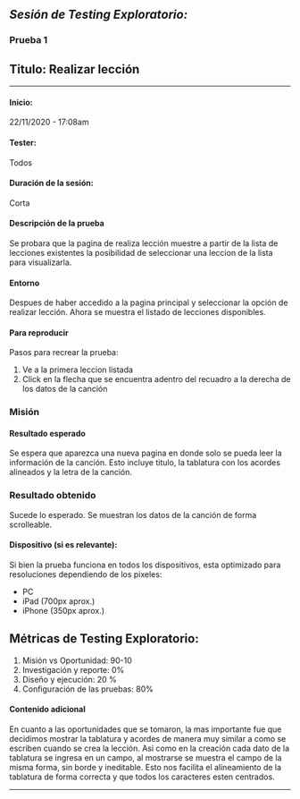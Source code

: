 *Sesión de Testing Exploratorio:*
---
### Prueba 1
## Titulo: Realizar lección
---


#### Inicio: 
22/11/2020 - 17:08am 

####  Tester: 
Todos

#### Duración de la sesión:
Corta

#### Descripción de la prueba
Se probara que la pagina de realiza lección muestre a partir de la lista de lecciones existentes la posibilidad de seleccionar una leccion de la lista para visualizarla.

#### Entorno
Despues de haber accedido a la pagina principal y seleccionar la opción de realizar lección. Ahora se muestra el listado de lecciones disponibles.

#### Para reproducir
Pasos para recrear la prueba:
1. Ve a la primera leccion listada
2. Click en la flecha que se encuentra adentro del recuadro a la derecha de los datos de la canción

### Misión
#### Resultado esperado
Se espera que aparezca una nueva pagina en donde solo se pueda leer la información de la canción. Esto incluye titulo, la tablatura con los acordes alineados y la letra de la canción.

### Resultado obtenido
Sucede lo esperado. Se muestran los datos de la canción de forma scrolleable.


#### Dispositivo (si es relevante):
Si bien la prueba funciona en todos los dispositivos, esta optimizado para resoluciones dependiendo de los pixeles:
 - PC 
 - iPad (700px aprox.)
 - iPhone (350px aprox.)

## Métricas de Testing Exploratorio:
1. Misión vs Oportunidad: 90-10
2. Investigación y reporte: 0%
3. Diseño y ejecución: 20 %
4. Configuración de las pruebas: 80%

#### Contenido adicional
En cuanto a las oportunidades que se tomaron, la mas importante fue que decidimos mostrar la tablatura y acordes de manera muy similar a como se escriben cuando se crea la lección. Asi como en la creación cada dato de la tablatura se ingresa en un campo, al mostrarse se muestra el campo de la misma forma, sin borde y ineditable. Esto nos facilita el alineamiento de la tablatura de forma correcta y que todos los caracteres esten centrados.

---

